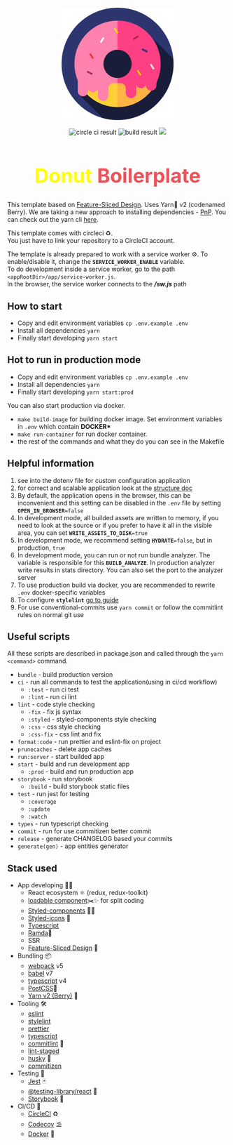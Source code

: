 <p align="center">
  <img width="256" src="./src/assets/svgs/new_logo.svg" alt="Donut Logo"/>
</p>

<p align="center">
  <img src="https://circleci.com/gh/kirill-krasuk/donut_boilerplate.svg?style=svg" alt="circle ci result"/>
  <img src="https://img.shields.io/circleci/build/github/kirill-krasuk/donut_boilerplate" alt="build result">
  <a href="https://codecov.io/gh/kirill-krasuk/donut_boilerplate">
	<img src="https://codecov.io/gh/kirill-krasuk/donut_boilerplate/branch/develop/graph/badge.svg?token=SPFQJZ6O73"/>
  </a>
</p>

<h1 align="center" style="font-size: 45px; font-weight: bold">
<span style="color: yellow">Donut</span> <span style="color: #F05158">Boilerplate</span>
</h1>

This template based on [Feature-Sliced Design](https://feature-sliced.design/). Uses Yarn🧶 v2 (codenamed Berry). We are taking a new approach to installing dependencies - [PnP](https://classic.yarnpkg.com/en/docs/pnp/).
You can check out the yarn cli [here](https://yarnpkg.com/cli/install).

This template comes with circleci ♻️.<br/>
You just have to link your repository to a CircleCI account.

The template is already prepared to work with a service worker ⚙️. To enable/disable it, change the **`SERVICE_WORKER_ENABLE`** variable. <br/>
To do development inside a service worker, go to the path `<appRootDir>/app/service-worker.js`.<br/>
In the browser, the service worker connects to the _**/sw.js**_ path

## How to start

-   Copy and edit environment variables `cp .env.example .env`
-   Install all dependencies `yarn`
-   Finally start developing `yarn start`

## Hot to run in production mode

-   Copy and edit environment variables `cp .env.example .env`
-   Install all dependencies `yarn`
-   Finally start developing `yarn start:prod`

You can also start production via docker.

-   `make build-image` for building docker image. Set environment variables in _`.env`_ which contain **DOCKER\***
-   `make run-container` for run docker container.
-   the rest of the commands and what they do you can see in the Makefile

## Helpful information

1. see into the dotenv file for custom configuration application
1. for correct and scalable application look at the [structure doc](/docs/structure/)
1. By default, the application opens in the browser, this can be inconvenient and this setting can be disabled in the _`.env`_ file by setting **`OPEN_IN_BROWSER`**`=false`
1. In development mode, all builded assets are written to memory, if you need to look at the source or if you prefer to have it all in the visible area, you can set **`WRITE_ASSETS_TO_DISK`**`=true`
1. In development mode, we recommend setting **`HYDRATE`**`=false`, but in production, `true`
1. In development mode, you can run or not run bundle analyzer.
   The variable is responsible for this **`BUILD_ANALYZE`**. In production analyzer write results in stats directory. You can also set the port to the analyzer server
1. To use production build via docker, you are recommended to rewrite _`.env`_ docker-specific variables
1. To configure **`stylelint`** [go to guide](./docs/stylelint/README.md)
1. For use conventional-commits use `yarn commit` or follow the commitlint rules on normal git use

## Useful scripts

All these scripts are described in package.json and called through the `yarn <command>` command.

-   `bundle` - build production version
-   `ci` - run all commands to test the application(using in ci/cd workflow)
    -   `:test` - run ci test
    -   `:lint` - run ci lint
-   `lint` - code style checking
    -   `-fix` - fix js syntax
    -   `:styled` - styled-components style checking
    -   `:css` - css style checking
    -   `:css-fix` - css lint and fix
-   `format:code` - run prettier and eslint-fix on project
-   `prunecaches` - delete app caches
-   `run:server` - start builded app
-   `start` - build and run development app
    -   `:prod` - build and run production app
-   `storybook` - run storybook
    -   `:build` - build storybook static files
-   `test` - run jest for testing
    -   `:coverage`
    -   `:update`
    -   `:watch`
-   `types` - run typescript checking
-   `commit` - run for use commitizen better commit
-   `release` - generate CHANGELOG based your commits
-   `generate(gen)` - app entities generator

## Stack used

-   App developing 🧑‍💻
    -   React ecosystem ⚛ (redux, redux-toolkit)
    -   [loadable component](https://loadable-components.com/)✂️✨ for split coding
    -   [Styled-components](https://styled-components.com/) 💅🏾
    -   [Styled-icons](https://styled-icons.js.org/) 💅
    -   [Typescript](https://www.typescriptlang.org/)
    -   [Ramda](https://ramdajs.com/docs/#)🐏
    -   SSR
    -   [Feature-Sliced Design](https://feature-sliced.design/) 🍰
-   Bundling 📦
    -   [webpack](https://webpack.js.org/) v5
    -   [babel](https://babeljs.io/) v7
    -   [typescript](https://www.typescriptlang.org/) v4
    -   [PostCSS](https://postcss.org/)🔮
    -   [Yarn v2 (Berry)](https://yarnpkg.com/getting-started/migration) 🧶
-   Tooling 🛠
    -   [eslint](https://eslint.org/)
    -   [stylelint](https://stylelint.io/)
    -   [prettier](https://prettier.io/)
    -   [typescript](https://www.typescriptlang.org/)
    -   [commitlint](https://commitlint.js.org/#/) 🚥
    -   [lint-staged](https://github.com/okonet/lint-staged)
    -   [husky](https://typicode.github.io/husky/#/) 🐶
    -   [commitizen](http://commitizen.github.io/cz-cli/)
-   Testing 🧪
    -   [Jest](https://jestjs.io/en/) 🃏
    -   [@testing-library/react](https://testing-library.com/) 🦑
    -   [Storybook](https://storybook.js.org/) 📗
-   CI/CD 🤖
    -   [CircleCI](https://circleci.com/enterprise-trial-install/?utm_source=gb&utm_medium=SEM&utm_campaign=SEM-gb-Ld-ni&utm_content=SEM-gb-Ld-ni-CircleCILocal_impDBA&gclid=Cj0KCQiApsiBBhCKARIsAN8o_4hQShx9SiAsDCMTGa5p_8abvIQrm9VAvBGYZ-2VTqB1Ir_xVzXcfNMaAvhkEALw_wcB) ♻️
    -   [Codecov](https://about.codecov.io/) ⛱
    -   [Docker](https://www.docker.com/) 🐳
